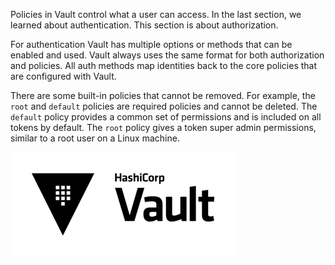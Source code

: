 Policies in Vault control what a user can access. In the last section, we learned about authentication. This section is about authorization.

For authentication Vault has multiple options or methods that can be enabled and used. Vault always uses the same format for both authorization and policies. All auth methods map identities back to the core policies that are configured with Vault.

There are some built-in policies that cannot be removed. For example, the `root` and `default` policies are required policies and cannot be deleted. The `default` policy provides a common set of permissions and is included on all tokens by default. The `root` policy gives a token super admin permissions, similar to a root user on a Linux machine.

![Vault logo](./assets/Vault_Icon_FullColor.png)
